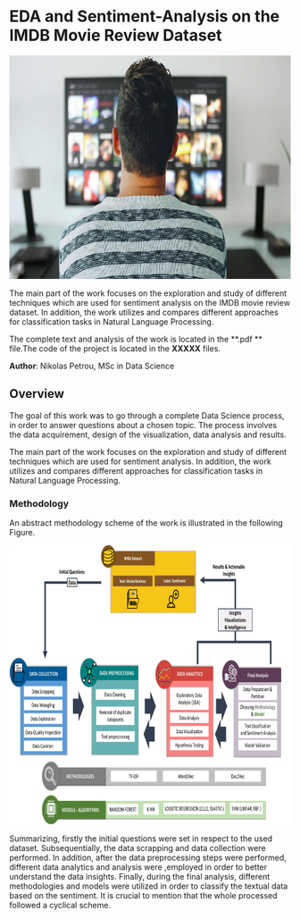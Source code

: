 # EDA and Sentiment-Analysis on the IMDB Movie Review Dataset

<p align="center">
  <img src="https://github.com/nikopetr/EDA-and-Sentiment-Analysis-on-IMDB-Dataset/blob/main/tv-gcd05f2dbf_1920.jpg" width="800" height="400"/>
</p>

The main part of the work focuses on the exploration and study of different techniques which are used for sentiment analysis on the IMDB movie review dataset. In addition, the work utilizes and compares different approaches for classification tasks in Natural Language Processing.


The complete text and analysis of the work is located in the **.pdf ** file.The code of the project is located in the **XXXXX** files.


**Author**: Nikolas Petrou, MSc in Data Science

## Overview

The goal of this work was to go through a complete Data Science process, in order to answer questions about a chosen topic. The process involves the data acquirement, design of the visualization, data analysis and results. 

The main part of the work focuses on the exploration and study of different techniques which are used for sentiment analysis. In addition, the work utilizes and compares different approaches for classification tasks in Natural Language Processing.

### Methodology
An abstract methodology scheme of the work is illustrated in the following Figure.

<p align="center">
  <img src="https://github.com/nikopetr/EDA-and-Sentiment-Analysis-on-IMDB-Dataset/blob/main/methodology scheme.png" width="700" height="500"/>
</p>

Summarizing, firstly the initial questions were set in respect to the used dataset. Subsequentially, the data scrapping and data collection were performed. In addition, after the data preprocessing steps were performed, different data analytics and analysis were ,employed in order to better understand the data insights. Finally, during the final analysis, different methodologies and models were utilized in order to classify the textual data based on the sentiment. It is crucial to mention that the whole processed followed a cyclical scheme.
